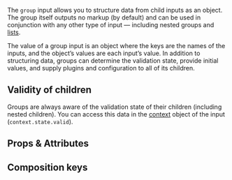 <InputPageHero
title="Group input"
icon="IconInputGroup"
:pro="false"
project-price=""
data-price=""></InputPageHero>

The `group` input allows you to structure data from child inputs as an object. The group itself outputs no markup (by default) and can be used in conjunction with any other type of input — including nested groups and [lists](/inputs/list).

The value of a group input is an object where the keys are the names of the inputs, and the object’s values are each input’s value. In addition to structuring data, groups can determine the validation state, provide initial values, and supply plugins and configuration to all of its children.

<example
name="Group input"
file="/_content/examples/group/group.vue"></example>

## Validity of children

Groups are always aware of the validation state of their children (including nested children). You can access this data in the [context](/advanced/context) object of the input (`context.state.valid`).

<example
name="Group input"
file="/_content/examples/group-validity/group-validity.vue"></example>

## Props & Attributes

<reference-table input="group" :data="[{ prop: 'disabled', type: 'Boolean', default: 'false', description: 'Disables all the inputs in the group.'}]" :without="['help', 'label', 'validation', 'validation-behavior', 'validation-label']">
</reference-table>

## Composition keys

<reference-table type="compositionKeys" primary="composition-key" :without="['outer','label','inner','input','help','messages','message']">
</reference-table>
